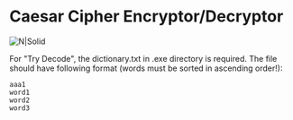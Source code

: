 # Caesar Cipher Encryptor/Decryptor

![N|Solid](https://kiwior.pl/github/caesar.png)

For "Try Decode", the dictionary.txt in .exe directory is required. The file should have following format (words must be sorted in ascending order!): 
```
aaa1
word1
word2
word3
```
